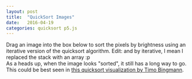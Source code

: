 ```yaml
---
layout: post
title:  "QuickSort Images"
date:   2016-04-19
categories: quicksort p5.js
---
```


Drag an image into the box below to sort the pixels by brightness using an iterative version of the quicksort algorithm. Edit: and by iterative, I mean I replaced the stack with an array :p  
As a heads up, when the image looks "sorted", it still has a long way to go. This could be best seen in [this quicksort visualization by Timo Bingmann](https://www.youtube.com/watch?v=8hEyhs3OV1w).

<script src="/libraries/p5.js" type="text/javascript"></script>

<script src="/libraries/p5.dom.js" type="text/javascript"></script>
<script src="/libraries/p5.sound.js" type="text/javascript"></script>
<script src="/libraries/imagesort.js" type="text/javascript"></script>
<div id="container"></div>
